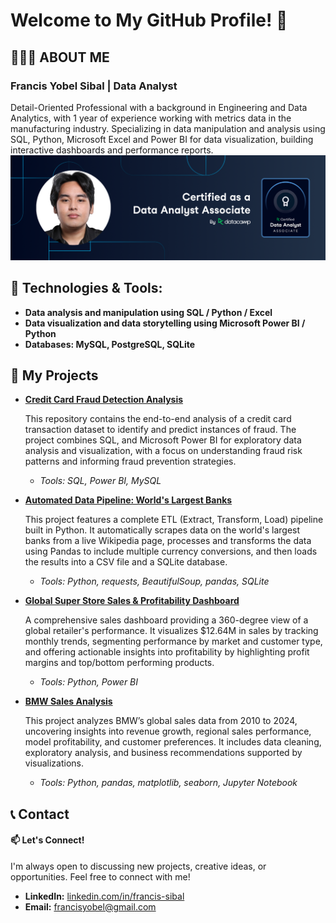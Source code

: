 # Welcome to My GitHub Profile! 👋
## 👨🏻‍💻 ABOUT ME 
### Francis Yobel Sibal | Data Analyst
Detail-Oriented Professional with a background in Engineering and Data Analytics, with 1 year of experience working with metrics data in the manufacturing industry.
Specializing in data manipulation and analysis using SQL, Python, Microsoft Excel and Power BI for data visualization, building interactive dashboards and performance reports.
![Preview1](PhotoDA.png)



## 🔧 Technologies & Tools:
* **Data analysis and manipulation using SQL / Python / Excel**
* **Data visualization and data storytelling using Microsoft Power BI / Python**
* **Databases: MySQL, PostgreSQL, SQLite**



## 📂 My Projects

* **[Credit Card Fraud Detection Analysis](https://github.com/francissibal/Credit_Card_Fraud_Analysis)**

   This repository contains the end-to-end analysis of a credit card transaction dataset to identify and predict instances of fraud. The project combines SQL, and Microsoft Power BI for exploratory data analysis and visualization, with a focus on understanding fraud risk patterns and informing fraud       prevention strategies.
    * *Tools: SQL, Power BI, MySQL*


      
* **[Automated Data Pipeline: World's Largest Banks](https://github.com/francissibal/Worlds-Largest-Banks-ETL)**
  
  This project features a complete ETL (Extract, Transform, Load) pipeline built in Python. It automatically scrapes data on the world's largest banks from a live Wikipedia page, processes and transforms the data using Pandas to include multiple currency conversions, and then loads the results into a    CSV file and a SQLite database.
    * *Tools: Python, requests, BeautifulSoup, pandas, SQLite*


* **[Global Super Store Sales & Profitability Dashboard](https://github.com/francissibal/GlobalSuperStore)**
  
  A comprehensive sales dashboard providing a 360-degree view of a global retailer's performance. It visualizes $12.64M in sales by tracking monthly trends, segmenting performance by market and customer type, and offering actionable insights into profitability by highlighting profit margins and top/bottom performing products.
    * *Tools: Python, Power BI*



* **[BMW Sales Analysis](https://github.com/francissibal/BMW_Sales_Analysis)**
  
  This project analyzes BMW’s global sales data from 2010 to 2024, uncovering insights into revenue growth, regional sales performance, model profitability, and customer preferences. It includes data cleaning, exploratory analysis, and business recommendations supported by visualizations.
    * *Tools: Python, pandas, matplotlib, seaborn, Jupyter Notebook*



## 📞 Contact
#### 📫 Let's Connect!
I'm always open to discussing new projects, creative ideas, or opportunities. Feel free to connect with me!

* **LinkedIn:** [linkedin.com/in/francis-sibal](https://www.linkedin.com/in/francis-sibal/)
* **Email:** [francisyobel@gmail.com](mailto:francisyobel@gmail.com)

